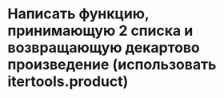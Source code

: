 
# Написать функцию, принимающую 2 списка и возвращающую декартово произведение (использовать itertools.product)